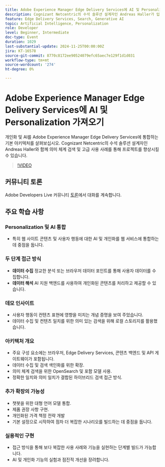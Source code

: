 ```yaml
---
title: Adobe Experience Manager Edge Delivery Services에 AI 및 Personalization 가져오기
description: Cognizant Netcentric의 수석 솔루션 설계자인 Andreas Haller가 입증한 기본 아키텍처, 의미 체계 검색 및 고급 사용 사례를 통해 Adobe Experience Manager Edge Delivery Services에 AI 및 개인화를 통합하는 방법을 알아봅니다.
feature: Edge Delivery Services, Search, Generative AI
topic: Artificial Intelligence, Personalization
role: Developer
level: Beginner, Intermediate
doc-type: Event
duration: 1029
last-substantial-update: 2024-11-25T00:00:00Z
jira: KT-16578
source-git-commit: 8770c8172ee90524079efc65aec7e129f1d1d031
workflow-type: tm+mt
source-wordcount: '274'
ht-degree: 0%

---
```



# Adobe Experience Manager Edge Delivery Services에 AI 및 Personalization 가져오기

개인화 및 AI를 Adobe Experience Manager Edge Delivery Services에 통합하는 기본 아키텍처를 살펴보십시오. Cognizant Netcentric의 수석 솔루션 설계자인 Andreas Haller와 함께 의미 체계 검색 및 고급 사용 사례를 통해 프로젝트를 향상시킬 수 있습니다.

>[!VIDEO](https://video.tv.adobe.com/v/3440413/?learn=on&enablevpops&captions=kor)

## 커뮤니티 토론

Adobe Developers Live 커뮤니티 [토론](https://adobe.ly/3Z0PtJF)에서 대화를 계속합니다.

## 주요 학습 사항

### Personalization 및 AI 통합

* 특히 웹 사이트 콘텐츠 및 사용자 행동에 대한 AI 및 개인화를 웹 서비스에 통합하는 데 중점을 둡니다.

### 두 단계 접근 방식

* **데이터 수집** 정교한 분석 또는 브라우저 데이터 포인트를 통해 사용자 데이터를 수집합니다.
* **데이터 해석** AI 지원 백엔드를 사용하여 개인화된 콘텐츠를 처리하고 제공할 수 있습니다.

### 데모 인사이트

* 사용자 행동이 컨텐츠 표현에 영향을 미치는 개념 증명을 보여 주었습니다.
* 데이터 수집 및 컨텐츠 일치를 위한 의미 있는 검색을 위해 로컬 스토리지를 활용했습니다.

### 아키텍처 개요

* 주요 구성 요소에는 브라우저, Edge Delivery Services, 콘텐츠 백엔드 및 API 게이트웨이가 포함됩니다.
* 데이터 수집 및 검색 색인화를 위한 확장.
* 의미 체계 검색을 위한 OpenSearch 및 포함 모델 사용.
* 정확한 일치와 의미 일치가 결합된 하이브리드 검색 접근 방식.

### 추가 확장의 가능성

* 챗봇을 위한 대형 언어 모델 통합.
* 제품 권장 사항 구현.
* 개인화된 가격 책정 전략 개발
* 기본 설정으로 시작하여 점차 더 복잡한 시나리오를 빌드하는 데 중점을 둡니다.

### 실용적인 구현

* 접근 방식을 통해 보다 복잡한 사용 사례와 기능을 실현하는 단계별 빌드가 가능합니다.
* AI 및 개인화 기능의 실험과 점진적 개선을 장려합니다.
